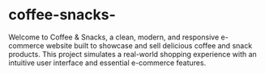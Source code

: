 # coffee-snacks-
Welcome to Coffee &amp; Snacks, a clean, modern, and responsive e-commerce website built to showcase and sell delicious coffee and snack products. This project simulates a real-world shopping experience with an intuitive user interface and essential e-commerce features.
